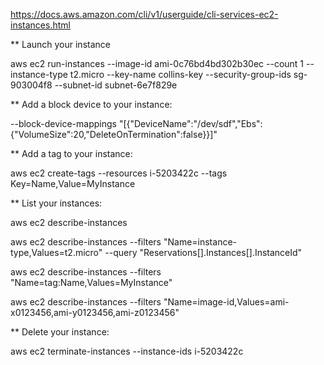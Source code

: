 https://docs.aws.amazon.com/cli/v1/userguide/cli-services-ec2-instances.html

** Launch your instance

aws ec2 run-instances --image-id ami-0c76bd4bd302b30ec --count 1 --instance-type t2.micro --key-name collins-key --security-group-ids sg-903004f8 --subnet-id subnet-6e7f829e

** Add a block device to your instance:

--block-device-mappings "[{\"DeviceName\":\"/dev/sdf\",\"Ebs\":{\"VolumeSize\":20,\"DeleteOnTermination\":false}}]"


** Add a tag to your instance:

aws ec2 create-tags --resources i-5203422c --tags Key=Name,Value=MyInstance

** List your instances:

aws ec2 describe-instances

aws ec2 describe-instances --filters "Name=instance-type,Values=t2.micro" --query "Reservations[].Instances[].InstanceId"

aws ec2 describe-instances --filters "Name=tag:Name,Values=MyInstance"

aws ec2 describe-instances --filters "Name=image-id,Values=ami-x0123456,ami-y0123456,ami-z0123456"

** Delete your instance:

aws ec2 terminate-instances --instance-ids i-5203422c
